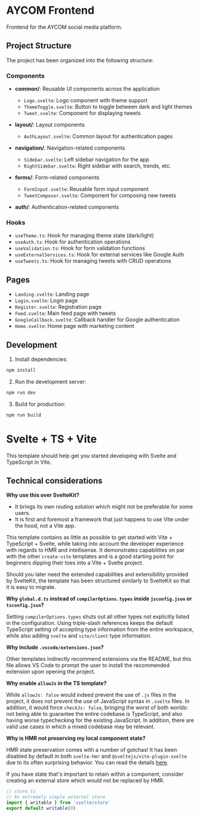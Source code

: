 # AYCOM Frontend

Frontend for the AYCOM social media platform.

## Project Structure

The project has been organized into the following structure:

### Components

- **common/**: Reusable UI components across the application
  - `Logo.svelte`: Logo component with theme support
  - `ThemeToggle.svelte`: Button to toggle between dark and light themes
  - `Tweet.svelte`: Component for displaying tweets

- **layout/**: Layout components
  - `AuthLayout.svelte`: Common layout for authentication pages

- **navigation/**: Navigation-related components
  - `Sidebar.svelte`: Left sidebar navigation for the app
  - `RightSidebar.svelte`: Right sidebar with search, trends, etc.

- **forms/**: Form-related components
  - `FormInput.svelte`: Reusable form input component
  - `TweetComposer.svelte`: Component for composing new tweets

- **auth/**: Authentication-related components

### Hooks

- `useTheme.ts`: Hook for managing theme state (dark/light)
- `useAuth.ts`: Hook for authentication operations
- `useValidation.ts`: Hook for form validation functions
- `useExternalServices.ts`: Hook for external services like Google Auth
- `useTweets.ts`: Hook for managing tweets with CRUD operations

## Pages

- `Landing.svelte`: Landing page
- `Login.svelte`: Login page
- `Register.svelte`: Registration page
- `Feed.svelte`: Main feed page with tweets
- `GoogleCallback.svelte`: Callback handler for Google authentication
- `Home.svelte`: Home page with marketing content

## Development

1. Install dependencies:
```bash
npm install
```

2. Run the development server:
```bash
npm run dev
```

3. Build for production:
```bash
npm run build
```

# Svelte + TS + Vite

This template should help get you started developing with Svelte and TypeScript in Vite.

## Technical considerations

**Why use this over SvelteKit?**

- It brings its own routing solution which might not be preferable for some users.
- It is first and foremost a framework that just happens to use Vite under the hood, not a Vite app.

This template contains as little as possible to get started with Vite + TypeScript + Svelte, while taking into account the developer experience with regards to HMR and intellisense. It demonstrates capabilities on par with the other `create-vite` templates and is a good starting point for beginners dipping their toes into a Vite + Svelte project.

Should you later need the extended capabilities and extensibility provided by SvelteKit, the template has been structured similarly to SvelteKit so that it is easy to migrate.

**Why `global.d.ts` instead of `compilerOptions.types` inside `jsconfig.json` or `tsconfig.json`?**

Setting `compilerOptions.types` shuts out all other types not explicitly listed in the configuration. Using triple-slash references keeps the default TypeScript setting of accepting type information from the entire workspace, while also adding `svelte` and `vite/client` type information.

**Why include `.vscode/extensions.json`?**

Other templates indirectly recommend extensions via the README, but this file allows VS Code to prompt the user to install the recommended extension upon opening the project.

**Why enable `allowJs` in the TS template?**

While `allowJs: false` would indeed prevent the use of `.js` files in the project, it does not prevent the use of JavaScript syntax in `.svelte` files. In addition, it would force `checkJs: false`, bringing the worst of both worlds: not being able to guarantee the entire codebase is TypeScript, and also having worse typechecking for the existing JavaScript. In addition, there are valid use cases in which a mixed codebase may be relevant.

**Why is HMR not preserving my local component state?**

HMR state preservation comes with a number of gotchas! It has been disabled by default in both `svelte-hmr` and `@sveltejs/vite-plugin-svelte` due to its often surprising behavior. You can read the details [here](https://github.com/rixo/svelte-hmr#svelte-hmr).

If you have state that's important to retain within a component, consider creating an external store which would not be replaced by HMR.

```ts
// store.ts
// An extremely simple external store
import { writable } from 'svelte/store'
export default writable(0)
```
